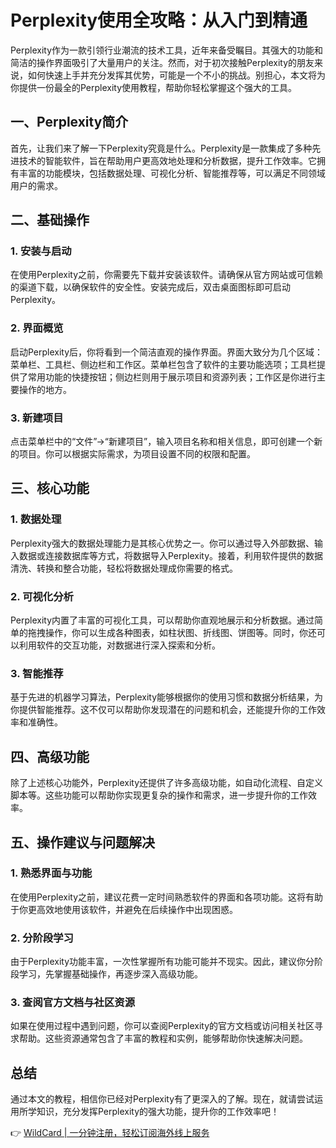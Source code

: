 # Perplexity使用全攻略：从入门到精通

Perplexity作为一款引领行业潮流的技术工具，近年来备受瞩目。其强大的功能和简洁的操作界面吸引了大量用户的关注。然而，对于初次接触Perplexity的朋友来说，如何快速上手并充分发挥其优势，可能是一个不小的挑战。别担心，本文将为你提供一份最全的Perplexity使用教程，帮助你轻松掌握这个强大的工具。

## 一、Perplexity简介

首先，让我们来了解一下Perplexity究竟是什么。Perplexity是一款集成了多种先进技术的智能软件，旨在帮助用户更高效地处理和分析数据，提升工作效率。它拥有丰富的功能模块，包括数据处理、可视化分析、智能推荐等，可以满足不同领域用户的需求。

## 二、基础操作

### 1. 安装与启动

在使用Perplexity之前，你需要先下载并安装该软件。请确保从官方网站或可信赖的渠道下载，以确保软件的安全性。安装完成后，双击桌面图标即可启动Perplexity。

### 2. 界面概览

启动Perplexity后，你将看到一个简洁直观的操作界面。界面大致分为几个区域：菜单栏、工具栏、侧边栏和工作区。菜单栏包含了软件的主要功能选项；工具栏提供了常用功能的快捷按钮；侧边栏则用于展示项目和资源列表；工作区是你进行主要操作的地方。

### 3. 新建项目

点击菜单栏中的“文件”->“新建项目”，输入项目名称和相关信息，即可创建一个新的项目。你可以根据实际需求，为项目设置不同的权限和配置。

## 三、核心功能

### 1. 数据处理

Perplexity强大的数据处理能力是其核心优势之一。你可以通过导入外部数据、输入数据或连接数据库等方式，将数据导入Perplexity。接着，利用软件提供的数据清洗、转换和整合功能，轻松将数据处理成你需要的格式。

### 2. 可视化分析

Perplexity内置了丰富的可视化工具，可以帮助你直观地展示和分析数据。通过简单的拖拽操作，你可以生成各种图表，如柱状图、折线图、饼图等。同时，你还可以利用软件的交互功能，对数据进行深入探索和分析。

### 3. 智能推荐

基于先进的机器学习算法，Perplexity能够根据你的使用习惯和数据分析结果，为你提供智能推荐。这不仅可以帮助你发现潜在的问题和机会，还能提升你的工作效率和准确性。

## 四、高级功能

除了上述核心功能外，Perplexity还提供了许多高级功能，如自动化流程、自定义脚本等。这些功能可以帮助你实现更复杂的操作和需求，进一步提升你的工作效率。

## 五、操作建议与问题解决

### 1. 熟悉界面与功能

在使用Perplexity之前，建议花费一定时间熟悉软件的界面和各项功能。这将有助于你更高效地使用该软件，并避免在后续操作中出现困惑。

### 2. 分阶段学习

由于Perplexity功能丰富，一次性掌握所有功能可能并不现实。因此，建议你分阶段学习，先掌握基础操作，再逐步深入高级功能。

### 3. 查阅官方文档与社区资源

如果在使用过程中遇到问题，你可以查阅Perplexity的官方文档或访问相关社区寻求帮助。这些资源通常包含了丰富的教程和实例，能够帮助你快速解决问题。

## 总结

通过本文的教程，相信你已经对Perplexity有了更深入的了解。现在，就请尝试运用所学知识，充分发挥Perplexity的强大功能，提升你的工作效率吧！

👉 [WildCard | 一分钟注册，轻松订阅海外线上服务](https://bbtdd.com/WildCard)